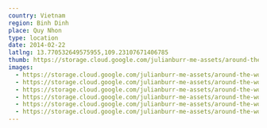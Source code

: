 ```yaml
---
country: Vietnam
region: Binh Dinh
place: Quy Nhon
type: location
date: 2014-02-22
latlng: 13.770532649575955,109.23107671406785
thumb: https://storage.cloud.google.com/julianburr-me-assets/around-the-world/vietnam/quy-nhon/IMG_2863--thumb.JPG
images:
  - https://storage.cloud.google.com/julianburr-me-assets/around-the-world/vietnam/quy-nhon/IMG_2860.JPG
  - https://storage.cloud.google.com/julianburr-me-assets/around-the-world/vietnam/quy-nhon/IMG_2864.JPG
  - https://storage.cloud.google.com/julianburr-me-assets/around-the-world/vietnam/quy-nhon/IMG_2870.JPG
  - https://storage.cloud.google.com/julianburr-me-assets/around-the-world/vietnam/quy-nhon/IMG_2873.JPG
  - https://storage.cloud.google.com/julianburr-me-assets/around-the-world/vietnam/quy-nhon/IMG_2867.JPG
  - https://storage.cloud.google.com/julianburr-me-assets/around-the-world/vietnam/quy-nhon/IMG_2863.JPG
---
```

